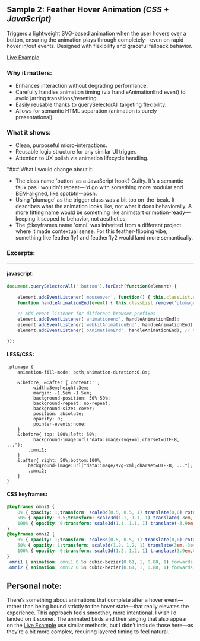 ## Sample 2: Feather Hover Animation *(CSS + JavaScript)*

Triggers a lightweight SVG-based animation when the user hovers over a button, ensuring the animation plays through completely—even on rapid hover in/out events. Designed with flexibility and graceful fallback behavior.

[Live Example](atlantapds.com)

### Why it matters:
- Enhances interaction without degrading performance.
- Carefully handles animation timing (via handleAnimationEnd event) to avoid jarring transitions/resetting.
- Easily reusable thanks to querySelectorAll targeting flexibility.
- Allows for semantic HTML separation (animation is purely presentational).

### What it shows:
- Clean, purposeful micro-interactions.
- Reusable logic structure for any similar UI trigger.
- Attention to UX polish via animation lifecycle handling.

"### What I would change about it:
- The class name 'button' as a JavaScript hook? Guilty. It’s a semantic faux pas I wouldn't repeat—I’d go with something more modular and BEM-aligned, like spotbtn--posh.
- Using 'plumage' as the trigger class was a bit too on-the-beak. It describes what the animation looks like, not what it does behaviorally. A more fitting name would be something like animstart or motion-ready—keeping it scoped to behavior, not aesthetics.
- The @keyframes name 'omni' was inherited from a different project where it made contextual sense. For this feather-flipping vibe, something like featherfly1 and featherfly2 would land more semantically.

### Excerpts:
---
#### javascript:
```javascript
document.querySelectorAll('.button').forEach(function(element) {
	
	element.addEventListener('mouseover', function() { this.classList.add('plumage'); });
	function handleAnimationEnd(event) { this.classList.remove('plumage'); }
	
	// Add event listener for different browser prefixes
	element.addEventListener('animationend', handleAnimationEnd);
	element.addEventListener('webkitAnimationEnd', handleAnimationEnd); // For Safari and older Chrome
	element.addEventListener('oAnimationEnd', handleAnimationEnd); // For older Opera

});
```

#### LESS/CSS:
```less
.plumage {
	animation-fill-mode: both;animation-duration:0.8s;
	
	&:before, &:after { content:'';
		  width:3em;height:3em;
		  margin: -1.5em -1.5em;
		  background-position: 50% 50%;
		  background-repeat: no-repeat;
		  background-size: cover;
		  position: absolute;
		  opacity: 0;
		  pointer-events:none;
	}
	&:before{ top: 100%;left: 50%;
		  background-image:url("data:image/svg+xml;charset=UTF-8, ...");
		.omni1;
	}
	&:after{ right: 50%;bottom:100%;
		background-image:url("data:image/svg+xml;charset=UTF-8, ...");
		.omni2;
	}
}
```

#### CSS keyframes:
```css
@keyframes omni1 {
	0% { opacity: 1;transform: scale3d(0.5, 0.5, 1) translate(0,0) rotate(9deg);transition-timing-function:cubic-bezier(0.34, 1.56, 0.64, 1); }
	50% { opacity: 0.5;transform: scale3d(1.1, 1.1, 1) translate(-3em,3em) rotate(-18deg);transition-timing-function:cubic-bezier(0.34, 1.56, 0.64, 1); }
	100% { opacity: 0;transform: scale3d(1.1, 1.1, 1) translate(-3.9em,0) rotate(-180+45deg); }
}
@keyframes omni2 {
	0% { opacity: 1;transform: scale3d(0.5, 0.5, 1) translate(0,0) rotate(-9deg);transition-timing-function:cubic-bezier(0.34, 1.56, 0.64, 1); }
	50% { opacity: 1;transform: scale3d(1.2, 1.2, 1) translate(3em,-3em) rotate(18deg);transition-timing-function:cubic-bezier(0.34, 1.56, 0.64, 1); } 
	100% { opacity: 0;transform: scale3d(1.2, 1.2, 1) translate(3.9em,0) rotate(180+45deg); }
}
.omni1 { animation: omni1 0.5s cubic-bezier(0.61, 1, 0.88, 1) forwards; }//before
.omni2 { animation: omni2 0.5s cubic-bezier(0.61, 1, 0.88, 1) forwards; }//after
```

## Personal note:
There’s something about animations that complete after a hover event—rather than being bound strictly to the hover state—that really elevates the experience. This approach feels smoother, more intentional. I wish I’d landed on it sooner. The animated birds and their singing that also appear on the [Live Example](atlantapds.com) use similar methods, but I didn’t include those here—as they’re a bit more complex, requiring layered timing to feel natural.
